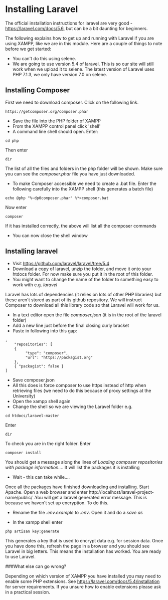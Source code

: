# Installing Laravel

The official installation instructions for laravel are very good - https://laravel.com/docs/5.6, but can be a bit daunting for beginners.

The following explains how to get up and running with Laravel if you are using XAMPP, like we are in this module. Here are a couple of things to note before we get started:
* You can't do this using selene.
* We are going to use version 5.4 of laravel. This is so our site will still work when we upload it to selene. The latest version of Laravel uses PHP 7.1.3, we only have version 7.0 on selene. 

## Installing Composer

First we need to download composer. Click on the following link. 
```
https://getcomposer.org/composer.phar
```
* Save the file into the PHP folder of XAMPP
* From the XAMPP control panel click 'shell'
* A command line shell should open. Enter:
```
cd php
```
Then enter
```
dir
```
The list of all the files and folders in the php folder will be shown. Make sure you can see the *composer.phar* file you have just downloaded. 
* To make Composer accessible we need to create a .bat file.  Enter the following carefully into the XAMPP shell (this generates a batch file)
```
echo @php "%~dp0composer.phar" %*>composer.bat
```
Now enter
```
composer
```
If it has installed correctly, the above will list all the composer commands

* You can now close the shell window

## Installing laravel

* Visit https://github.com/laravel/laravel/tree/5.4
* Download a copy of laravel, unzip the folder, and move it onto your htdocs folder. For now make sure you put it in the root of this folder. 
* You might want to change the name of the folder to something easy to work with e.g. *laravel*

Laravel has lots of dependencies (it relies on lots of other PHP libraries) but these aren't stored as part of its github repository. We will instruct Composer to download all this library code so that Laravel will work for us. 

* In a text editor open the file *composer.json* (it is in the root of the laravel folder)
* Add a new line just before the final closing curly bracket
* Paste in following into this gap:
```
,
    "repositories": [
    {
         "type": "composer", 
         "url": "https://packagist.org"
    },
    { "packagist": false }
]
```
* Save composer.json
* All this does is force composer to use https instead of http when retrieving files (we need to do this because of proxy settings at the University)
* Open the xampp shell again
* Change the shell so we are viewing the Laravel folder e.g.

```
cd htdocs/laravel-master
```
Enter
```
dir
```
To check you are in the right folder. Enter 
```
composer install
```
You should get a message along the lines of *Loading composer repositories with package information...*. It will list the packages it is installing

* Wait - this can take while....

Once all the packages have finished downloading and installing. Start Apache. Open a web browser and enter http://localhost/laravel-project-name/public/ .You will get a laravel generated error message. This is because we haven't set up encryption. To do this. 

* Rename the file *.env.example* to *.env*. Open it and do a *save as*

* In the xampp shell enter
```
php artisan key:generate
```

This generates a key that is used to encrypt data e.g. for session data. Once you have done this, refresh the page in a browser and you should see Laravel in big letters. This means the installation has worked. You are ready to use Laravel. 

###What else can go wrong?

Depending on which version of XAMPP you have installed you may need to enable some PHP extensions. See https://laravel.com/docs/5.4/installation for server requirements. If you unsure how to enable extensions please ask in a practical session. 


